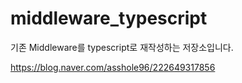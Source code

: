 # middleware_typescript
기존 Middleware를 typescript로 재작성하는 저장소입니다.

https://blog.naver.com/asshole96/222649317856

